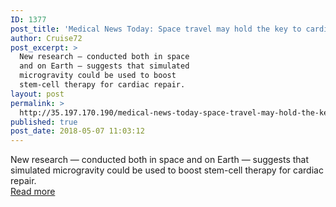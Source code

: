 ```yaml
---
ID: 1377
post_title: 'Medical News Today: Space travel may hold the key to cardiac repair'
author: Cruise72
post_excerpt: >
  New research — conducted both in space
  and on Earth — suggests that simulated
  microgravity could be used to boost
  stem-cell therapy for cardiac repair.
layout: post
permalink: >
  http://35.197.170.190/medical-news-today-space-travel-may-hold-the-key-to-cardiac-repair/
published: true
post_date: 2018-05-07 11:03:12
---
```

New research — conducted both in space and on Earth — suggests that simulated microgravity could be used to boost stem-cell therapy for cardiac repair.<br/><a style="white-space: nowrap" href="https://www.medicalnewstoday.com/articles/321404.php" class="button purchase" rel="nofollow noopener" target="_blank">Read more</a>